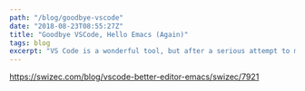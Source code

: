 ```yaml
---
path: "/blog/goodbye-vscode"
date: "2018-08-23T08:55:27Z"
title: "Goodbye VSCode, Hello Emacs (Again)"
tags: blog
excerpt: "VS Code is a wonderful tool, but after a serious attempt to make it my primary editor I found Emacs to be a better fit for me"
---
```



https://swizec.com/blog/vscode-better-editor-emacs/swizec/7921
